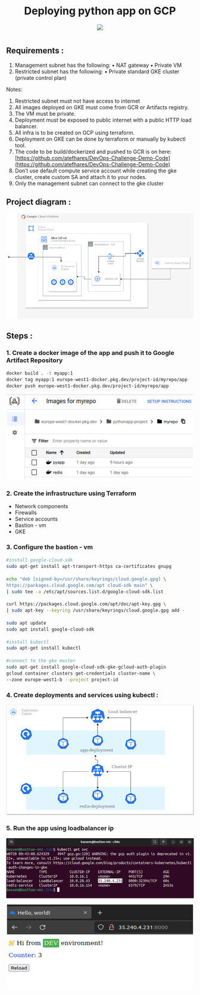 <h1 align="center">Deploying python app on GCP</h1>



<div id="header" align="center">
  <img src="https://lirp.cdn-website.com/aa0ef369/dms3rep/multi/opt/google-cloud-icon-400w.png" width="200"/>
</div>

# 

## Requirements :

1. Management subnet has the following:
• NAT gateway
• Private VM
2. Restricted subnet has the following:
• Private standard GKE cluster (private control plan)

Notes:

1. Restricted subnet must not have access to internet
2. All images deployed on GKE must come from GCR or Artifacts registry.
3. The VM must be private.
4. Deployment must be exposed to public internet with a public HTTP load balancer.
5. All infra is to be created on GCP using terraform.
6. Deployment on GKE can be done by terraform or manually by kubectl tool.
7. The code to be build/dockerized and pushed to GCR is on here:
[https://github.com/atefhares/DevOps-Challenge-Demo-Code](https://github.com/atefhares/DevOps-Challenge-Demo-Code)
8. Don’t use default compute service account while creating the gke cluster, create custom SA and attach it to your nodes.
9. Only the management subnet can connect to the gke cluster

## Project diagram :

![project.png](images/project.png)

## Steps :

### 1. Create a docker image of the app and push it to Google Artifact Repository

```bash
docker build . -t myapp:1
docker tag myapp:1 europe-west1-docker.pkg.dev/project-id/myrepo/app
docker push europe-west1-docker.pkg.dev/project-id/myrepo/app
```
<p align="center">
  <img src="images/repo.png" width="500" height="230" title="hover text">
</p>


### 2. Create the infrastructure using Terraform

- Network components
- Firewalls
- Service accounts
- Bastion - vm
- GKE

### 3. Configure the bastion - vm

```bash
#install google-cloud-sdk
sudo apt-get install apt-transport-https ca-certificates gnupg

echo "deb [signed-by=/usr/share/keyrings/cloud.google.gpg] \
https://packages.cloud.google.com/apt cloud-sdk main" \
| sudo tee -a /etc/apt/sources.list.d/google-cloud-sdk.list

curl https://packages.cloud.google.com/apt/doc/apt-key.gpg \
| sudo apt-key --keyring /usr/share/keyrings/cloud.google.gpg add -

sudo apt update
sudo apt install google-cloud-sdk

#install kubectl
sudo apt-get install kubectl

#connect to the gke master
sudo apt-get install google-cloud-sdk-gke-gcloud-auth-plugin
gcloud container clusters get-credentials cluster-name \
--zone europe-west1-b --project project-id
```

### 4. Create deployments and services using kubectl :

![k8s.png](images/k8s.png)

### 5. Run the app using loadbalancer ip

![loadbalancer](images/loadbalancer.png)

<p align="center">
  <img src="images/app.png" width="500" height="230" title="hover text">
</p>

